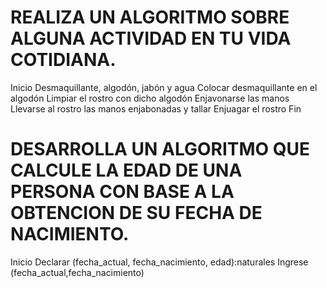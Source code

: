 # REALIZA UN ALGORITMO SOBRE ALGUNA ACTIVIDAD EN TU VIDA COTIDIANA.
Inicio
Desmaquillante, algodón, jabón y agua
Colocar desmaquillante en el algodón
Limpiar el rostro con dicho algodón
Enjavonarse las manos 
Llevarse al rostro las manos enjabonadas y tallar
Enjuagar el rostro
Fin

# DESARROLLA UN ALGORITMO QUE CALCULE LA EDAD DE UNA PERSONA CON BASE A LA OBTENCION DE SU FECHA DE NACIMIENTO.

Inicio
Declarar (fecha_actual, fecha_nacimiento, edad):naturales
Ingrese (fecha_actual,fecha_nacimiento)





